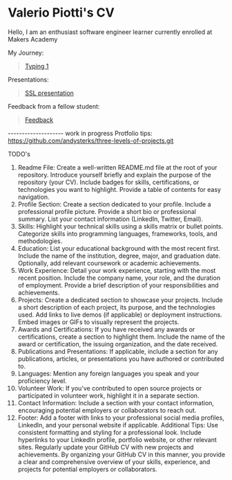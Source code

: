 # Valerio Piotti's CV

Hello, I am an enthusiast software engineer learner currently enrolled at Makers Academy

My Journey:
><a href="https://youtu.be/oOkGwmqWoqs">Typing 1</a>

Presentations:
><a href="res/ssl_presentation.pdf">SSL presentation</a>

Feedback from a fellow student:
><a href="res/fellow_student_feedback.md">Feedback</a>


-------------------- work in progress 
Protfolio tips: https://github.com/andysterks/three-levels-of-projects.git

TODO's

1. Readme File:
Create a well-written README.md file at the root of your repository.
Introduce yourself briefly and explain the purpose of the repository (your CV).
Include badges for skills, certifications, or technologies you want to highlight.
Provide a table of contents for easy navigation.
2. Profile Section:
Create a section dedicated to your profile.
Include a professional profile picture.
Provide a short bio or professional summary.
List your contact information (LinkedIn, Twitter, Email).
3. Skills:
Highlight your technical skills using a skills matrix or bullet points.
Categorize skills into programming languages, frameworks, tools, and methodologies.
4. Education:
List your educational background with the most recent first.
Include the name of the institution, degree, major, and graduation date.
Optionally, add relevant coursework or academic achievements.
5. Work Experience:
Detail your work experience, starting with the most recent position.
Include the company name, your role, and the duration of employment.
Provide a brief description of your responsibilities and achievements.
6. Projects:
Create a dedicated section to showcase your projects.
Include a short description of each project, its purpose, and the technologies used.
Add links to live demos (if applicable) or deployment instructions.
Embed images or GIFs to visually represent the projects.
7. Awards and Certifications:
If you have received any awards or certifications, create a section to highlight them.
Include the name of the award or certification, the issuing organization, and the date received.
8. Publications and Presentations:
If applicable, include a section for any publications, articles, or presentations you have authored or contributed to.
9. Languages:
Mention any foreign languages you speak and your proficiency level.
10. Volunteer Work:
If you've contributed to open source projects or participated in volunteer work, highlight it in a separate section.
11. Contact Information:
Include a section with your contact information, encouraging potential employers or collaborators to reach out.
12. Footer:
Add a footer with links to your professional social media profiles, LinkedIn, and your personal website if applicable.
Additional Tips:
Use consistent formatting and styling for a professional look.
Include hyperlinks to your LinkedIn profile, portfolio website, or other relevant sites.
Regularly update your GitHub CV with new projects and achievements.
By organizing your GitHub CV in this manner, you provide a clear and comprehensive overview of your skills, experience, and projects for potential employers or collaborators.
